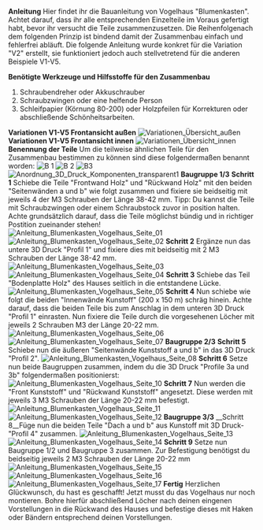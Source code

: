 __Anleitung__
Hier findet ihr die Bauanleitung von Vogelhaus "Blumenkasten". Achtet darauf, dass ihr alle entsprechenden Einzelteile im Voraus gefertigt habt, bevor ihr versucht die Teile zusammenzusetzen. Die Reihenfolgenach dem folgenden Prinzip ist bindend damit der Zusammenbau einfach und fehlerfrei abläuft. Die folgende Anleitung wurde konkret für die Variation "V2" erstellt, sie funktioniert jedoch auch stellvetretend für die anderen Beispiele V1-V5. 

__Benötigte Werkzeuge und Hilfsstoffe für den Zusammenbau__

1. Schraubendreher oder Akkuschrauber
2. Schraubzwingen oder eine helfende Person
3. Schleifpapier (Körnung 80-200) oder Holzpfeilen für Korrekturen oder abschließende Schönheitsarbeiten.  

__Variationen V1-V5 Frontansicht außen__
![Variationen_Übersicht_außen](https://github.com/user-attachments/assets/9c781ddd-bdee-4c47-952f-59ec0893bde6)
__Variationen V1-V5 Frontansicht innen__
![Variationen_Übersicht_innen](https://github.com/user-attachments/assets/991428e8-8911-494f-ba20-02feb84416b5)
__Benennung der Teile__ Um die teilweise ähnlichen Teile für den Zusammenbau bestimmen zu können sind diese folgendermaßen benannt worden: 
![B 1](https://github.com/user-attachments/assets/41c5492c-b580-4beb-bc7c-cf8ef83db0b2)
![B 2](https://github.com/user-attachments/assets/6c09e8e4-cd52-4a5d-bbd2-d2d8ed779ce8)
![B3](https://github.com/user-attachments/assets/f4df06cf-cae3-489c-97eb-5f9b96f51549)
![Anordnung_3D_Druck_Komponenten_transparent1](https://github.com/user-attachments/assets/ecf74e4b-437b-4ea0-8be2-22c671bfbd85)
__Baugruppe 1/3__ 
__Schritt 1__
Schiebe die Teile "Frontwand Holz" und "Rückwand Holz" mit den beiden "Seitenwänden a und b"  wie folgt zusammen und fixiere sie beidseitig mit jeweils 4 der M3 Schrauben der Länge 38-42 mm. Tipp: Du kannst die Teile mit Schraubzwingen oder einem Schraubstock zuvor in position halten. Achte grundsätzlich darauf, dass die Teile möglichst bündig und in richtiger Postition zueinander stehen! 
![Anleitung_Blumenkasten_Vogelhaus_Seite_01](https://github.com/user-attachments/assets/23ba3f70-ae9c-49c7-821e-71da2ad0db79)
![Anleitung_Blumenkasten_Vogelhaus_Seite_02](https://github.com/user-attachments/assets/795eed22-c27b-4f05-8765-8ca94593f4df)
__Schritt 2__ Ergänze nun das untere 3D Druck "Profil 1" und fixiere dies mit beidseitig mit 2 M3 Schrauben der Länge 38-42 mm. 
![Anleitung_Blumenkasten_Vogelhaus_Seite_03](https://github.com/user-attachments/assets/85837dbc-f059-4f8f-aa4c-be27c98c2eda)
![Anleitung_Blumenkasten_Vogelhaus_Seite_04](https://github.com/user-attachments/assets/cd46466f-29ce-4a7b-8143-34101e06835e)
__Schritt 3__ Schiebe das Teil "Bodenplatte Holz" des Hauses seitlich in die entstandene Lücke. 
![Anleitung_Blumenkasten_Vogelhaus_Seite_05](https://github.com/user-attachments/assets/074f9c5a-c99f-499b-afd1-6321982f21ed)
__Schritt 4__ Nun schiebe wie folgt die beiden "Innenwände Kunstoff" (200 x 150 m) schräg hinein. Achte darauf, dass die beiden Teile bis zum Anschlag in dem unteren 3D Druck "Profil 1" einrasten. Nun fixiere die Teile durch die vorgesehenen Löcher mit jeweils 2 Schrauben M3 der Länge 20-22 mm.  
![Anleitung_Blumenkasten_Vogelhaus_Seite_06](https://github.com/user-attachments/assets/329bd412-f31c-4665-8676-bb9f2d314d93)
![Anleitung_Blumenkasten_Vogelhaus_Seite_07](https://github.com/user-attachments/assets/368aa3ec-7394-4e32-a3b6-12cf3711a4df)
__Baugruppe 2/3__
__Schritt 5__ Schiebe nun die äußeren "Seitenwände Kunststoff a und b" in das 3D Druck "Profil 2". 
![Anleitung_Blumenkasten_Vogelhaus_Seite_08](https://github.com/user-attachments/assets/1f9bbd5a-2507-4f89-8299-fe042dcd0a90)
__Schritt 6__ Setze nun beide Baugruppen zusammen, indem du die 3D Druck "Profile 3a und 3b" folgendermaßen positionierst: 
![Anleitung_Blumenkasten_Vogelhaus_Seite_10](https://github.com/user-attachments/assets/560d6908-cca9-49dc-8b1f-bb4d06c5c871)
__Schritt 7__ Nun werden die "Front Kunststoff" und "Rückwand Kunststoff" angesetzt. Diese werden mit jeweils 3 M3 Schrauben der Länge 20-22 mm befestigt. 
![Anleitung_Blumenkasten_Vogelhaus_Seite_11](https://github.com/user-attachments/assets/6fd56c39-7996-417d-8b7e-5695167f466f)
![Anleitung_Blumenkasten_Vogelhaus_Seite_12](https://github.com/user-attachments/assets/8dd53be8-f889-4bcd-8165-5b92dd5f8f83)
__Baugruppe 3/3__
__Schritt 8__Füge nun die beiden Teile "Dach a und b" aus Kunstoff mit 3D Druck-"Profil 4" zusammen.
![Anleitung_Blumenkasten_Vogelhaus_Seite_13](https://github.com/user-attachments/assets/72ac21dc-266d-4247-bdb9-e1c1ea9e1af5)
![Anleitung_Blumenkasten_Vogelhaus_Seite_14](https://github.com/user-attachments/assets/2ab18828-004e-4556-bd5e-5bdb0444a0f7)
__Schritt 9__ Setze nun Baugruppe 1/2 und Baugruppe 3 zusammen. Zur Befestigung benötigst du beidseitig jeweils 2 M3 Schrauben der Länge 20-22 mm
![Anleitung_Blumenkasten_Vogelhaus_Seite_15](https://github.com/user-attachments/assets/e74f0795-d2c5-43e4-96b2-817dac472d27)
![Anleitung_Blumenkasten_Vogelhaus_Seite_16](https://github.com/user-attachments/assets/3e41fc5a-05fb-4c51-aa53-a0b734541b4b)
![Anleitung_Blumenkasten_Vogelhaus_Seite_17](https://github.com/user-attachments/assets/2c8b48e8-090e-4691-9d48-98943601fe7c)
__Fertig__ Herzlichen Glückwunsch, du hast es geschafft! Jetzt musst du das Vogelhaus nur noch montieren. Bohre hierfür abschließend Löcher nach deinen eingenen Vorstellungen in die Rückwand des Hauses und befestige dieses mit Haken oder Bändern entsprechend deinen Vorstellungen. 






